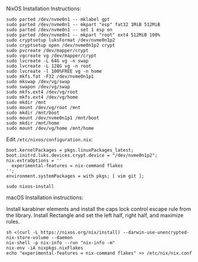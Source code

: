 NixOS Installation Instructions:

```
sudo parted /dev/nvme0n1 -- mklabel gpt
sudo parted /dev/nvme0n1 -- mkpart "esp" fat32 1MiB 512MiB
sudo parted /dev/nvme0n1 -- set 1 esp on
sudo parted /dev/nvme0n1 -- mkpart "root" ext4 512MiB 100%
sudo cryptsetup luksFormat /dev/nvme0n1p2
sudo cryptsetup open /dev/nvme0n1p2 crypt
sudo pvcreate /dev/mapper/crypt
sudo vgcreate vg /dev/mapper/crypt
sudo lvcreate -L 64G vg -n swap
sudo lvcreate -L 128G vg -n root
sudo lvcreate -l 100%FREE vg -n home
sudo mkfs.fat -F32 /dev/nvme0n1p1
sudo mkswap /dev/vg/swap
sudo swapon /dev/vg/swap
sudo mkfs.ext4 /dev/vg/root
sudo mkfs.ext4 /dev/vg/home
sudo mkdir /mnt
sudo mount /dev/vg/root /mnt
sudo mkdir /mnt/boot
sudo mount /dev/nvme0n1p1 /mnt/boot
sudo mkdir /mnt/home
sudo mount /dev/vg/home /mnt/home
```

Edit `/etc/nixos/configuration.nix`:

```
boot.kernelPackages = pkgs.linuxPackages_latest;
boot.initrd.luks.devices.crypt.device = "/dev/nvme0n1p2";
nix.extraOptions = ''
  experimental-features = nix-command flakes
'';
environment.systemPackages = with pkgs; [ vim git ];
```

```
sudo nixos-install
```

macOS Installation instructions:

Install karabiner elements and install the caps lock control escape rule from the library.
Install Rectangle and set the left half, right half, and maximize rules.

```
sh <(curl -L https://nixos.org/nix/install) --darwin-use-unencrypted-nix-store-volume --daemon
nix-shell -p nix-info --run "nix-info -m"
nix-env -iA nixpkgs.nixFlakes
echo "experimental-features = nix-command flakes" >> /etc/nix/nix.conf
```
